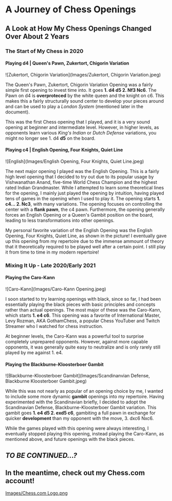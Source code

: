 # A Journey of Chess Openings
## A Look at How My Chess Openings Changed Over About 2 Years


### The Start of My Chess in 2020
#### Playing d4 | Queen's Pawn, Zukertort, Chigorin Variation

![Zukertort, Chigorin Variation](Images/Zukertort, Chigorin Variation.jpeg)

The Queen's Pawn, Zukertort, Chigorin Variation Opening was a fairly simple first opening to invest time into. It goes **1. d4 d5 2. Nf3 Nc6**. The Pawn on d4 is **overproteced** by the white queen and the knight on c6. This makes this a fairly structurally sound center to develop your pieces around and can be used to play a *London System* (mentioned later in the document).

This was the first Chess opening that I played, and it is a very sound opening at beginner and intermediate level. However, in higher levels, as opponents learn various *King's Indian* or *Dutch Defense* variations, you might no longer see 1. d4 **d5** on the board.


#### Playing c4 | English Opening, Four Knights, Quiet Line

![English](Images/English Opening, Four Knights, Quiet Line.jpeg)

The next major opening I played was the English Opening. This is a fairly high level opening that I decided to try out due to its popular usage by Vishwanathan Anand, five-time World Chess Champion and the highest rated Indian Grandmaster. While I attempted to learn some theoretical lines for the opening, I mainly just played the opening by intuition, having played tens of games in the opening when I used to play it. The opening starts **1. c4... 2. Nc3**, with many variations. The opening focuses on controlling the center with a **flank pawn**, the c4 pawn. Furthermore, the opening generally forces an English Opening or a Queen's Gambit position on the board, leading to less transformations into other openings. 

My personal favorite variation of the English Opening was the English Opening, Four Knights, Quiet Line, as shown in the picture! I eventually gave up this opening from my repertoire due to the immense ammount of theory that it theoretically required to be played well after a certain point. I still play it from time to time in my modern repertoire!




### Mixing It Up - Late 2020/Early 2021

#### Playing the Caro-Kann

![Caro-Kann](Images/Caro-Kann Opening.jpeg)

I soon started to try learning openings with black, since so far, I had been essentially playing the black pieces with basic principles and concepts rather than actual openings. The most major of these was the Caro-Kann, which starts **1. e4 c6**. This opening was a favorite of International Master, Levy Rozman, AKA GothamChess, a popular Chess YouTuber and Twitch Streamer who I watched for chess instruction.

At beginner levels, the Caro-Kann was a powerful tool to surprise completely unprepared opponents. However, against more capable opponents, it was generally quite easy to neutralize and is only rarely still played by me against 1. e4. 


#### Playing the Blackburne-Kloosterboer Gambit

![Blackburne-Kloosterboer Gambit](Images/Scandinanvian Defense, Blackburne Kloosterboer Gambit.jpeg)

While this was not nearly as popular of an opening choice by me, I wanted to include some more dynamic **gambit** openings into my repertoire. Having experimented with the Scandinavian briefly, I decided to adopt the Scandinavian Defense, Blackburne-Kloosterboer Gambit variation. This gambit goes **1. e4 d5 2. exd5 c6**, gambiting a full pawn in exchange for quicker **development** than my opponent with the move, 3. dxc6 Nxc6. 

While the games played with this opening were always interesting, I eventually stopped playing this opening, instead playing the Caro-Kann, as mentioned above, and future openings with the black pieces.

## ***TO BE CONTINUED...?***

## In the meantime, check out my Chess.com account!
[Images/Chess.com Logo.png](https://www.chess.com/member/narrator54)
